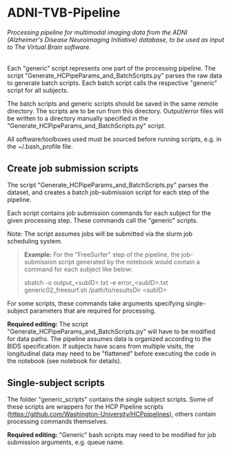 # ADNI-TVB-Pipeline

###### Processing pipeline for multimodal imaging data from the ADNI (Alzheimer's Disease Neuroimaging Initiative) database, to be used as input to The Virtual Brain software.

Each "generic" script represents one part of the processing pipeline. The script "Generate_HCPipeParams_and_BatchScripts.py" parses the raw data to generate batch scripts. Each batch script calls the respective "generic" script for all subjects.

The batch scripts and generic scripts should be saved in the same remote directory. The scripts are to be run from this directory. Output/error files will be written to a directory manually specified in the "Generate_HCPipeParams_and_BatchScripts.py" script.

All software/toolboxes used must be sourced before running scripts, e.g. in the ~/.bash_profile file.

## Create job submission scripts

The script "Generate_HCPipeParams_and_BatchScripts.py" parses the dataset, and creates a batch job-submission script for each step of the pipeline.

Each script contains job submission commands for each subject for the given processing step. These commands call the "generic" scripts.

Note: The script assumes jobs will be submitted via the slurm job scheduling system.

> **Example:**  For the "FreeSurfer" step of the pipeline, the job-submission script generated by the notebook would contain a command for each subject like below:
>
> sbatch -o output_\<subID>.txt -e error_\<subID>.txt generic02_freesurf.sh /path/to/resultsDir \<subID>

For some scripts, these commands take arguments specifying single-subject parameters that are required for processing.

**Required editing:** The script "Generate_HCPipeParams_and_BatchScripts.py" will have to be modified for data paths. The pipeline assumes data is organized according to the BIDS specification. If subjects have scans from multiple visits, the longitudinal data may need to be "flattened" before executing the code in the notebook (see notebook for details).

## Single-subject scripts
The folder "generic_scripts" contains the single subject scripts. Some of these scripts are wrappers for the HCP Pipeline scripts (https://github.com/Washington-University/HCPpipelines), others contain processing commands themselves.

**Required editing:** "Generic" bash scripts may need to be modified for job submission arguments, e.g. queue name.
